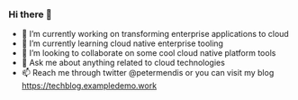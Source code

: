 ### Hi there 👋

- 🔭 I’m currently working on transforming enterprise applications to cloud
- 🌱 I’m currently learning cloud native enterprise tooling
- 👯 I’m looking to collaborate on some cool cloud native platform tools
- 💬 Ask me about anything related to cloud technologies
- 📫 Reach me through twitter @petermendis or you can visit my blog https://techblog.exampledemo.work
